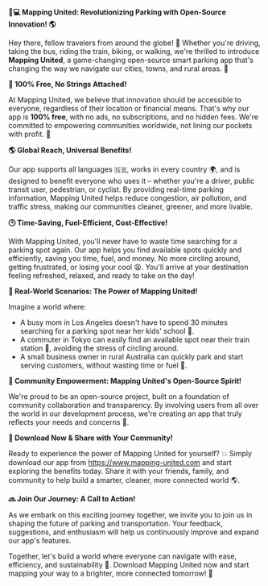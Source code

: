 **🚗💻 Mapping United: Revolutionizing Parking with Open-Source Innovation! 🌎**

Hey there, fellow travelers from around the globe! 👋 Whether you're driving, taking the bus, riding the train, biking, or walking, we're thrilled to introduce **Mapping United**, a game-changing open-source smart parking app that's changing the way we navigate our cities, towns, and rural areas. 🌃

**🎉 100% Free, No Strings Attached!**

At Mapping United, we believe that innovation should be accessible to everyone, regardless of their location or financial means. That's why our app is **100% free**, with no ads, no subscriptions, and no hidden fees. We're committed to empowering communities worldwide, not lining our pockets with profit. 💸

**🌎 Global Reach, Universal Benefits!**

Our app supports all languages 🇬🇧, works in every country 🌍, and is designed to benefit everyone who uses it – whether you're a driver, public transit user, pedestrian, or cyclist. By providing real-time parking information, Mapping United helps reduce congestion, air pollution, and traffic stress, making our communities cleaner, greener, and more livable.

**🕒 Time-Saving, Fuel-Efficient, Cost-Effective!**

With Mapping United, you'll never have to waste time searching for a parking spot again. Our app helps you find available spots quickly and efficiently, saving you time, fuel, and money. No more circling around, getting frustrated, or losing your cool 😩. You'll arrive at your destination feeling refreshed, relaxed, and ready to take on the day!

**🌆 Real-World Scenarios: The Power of Mapping United!**

Imagine a world where:

* A busy mom in Los Angeles doesn't have to spend 30 minutes searching for a parking spot near her kids' school 🏫.
* A commuter in Tokyo can easily find an available spot near their train station 🚂, avoiding the stress of circling around.
* A small business owner in rural Australia can quickly park and start serving customers, without wasting time or fuel 🚚.

**🌈 Community Empowerment: Mapping United's Open-Source Spirit!**

We're proud to be an open-source project, built on a foundation of community collaboration and transparency. By involving users from all over the world in our development process, we're creating an app that truly reflects your needs and concerns 🤝.

**🌊 Download Now & Share with Your Community!**

Ready to experience the power of Mapping United for yourself? 💥 Simply download our app from https://www.mapping-united.com and start exploring the benefits today. Share it with your friends, family, and community to help build a smarter, cleaner, more connected world 🌎.

**🔜 Join Our Journey: A Call to Action!**

As we embark on this exciting journey together, we invite you to join us in shaping the future of parking and transportation. Your feedback, suggestions, and enthusiasm will help us continuously improve and expand our app's features.

Together, let's build a world where everyone can navigate with ease, efficiency, and sustainability 🌈. Download Mapping United now and start mapping your way to a brighter, more connected tomorrow! 🌅